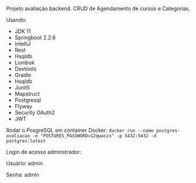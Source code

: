 Projeto avaliação backend. CRUD de Agendamento de cursos e Categorias.

Usando:

* JDK 11
* Springboot 2.2.6
* IntelliJ
* Rest
* Hsqldb
* Lombok
* Devtools
* Gradle
* Hsqldb
* Junit5
* Mapstruct
* Postgresql
* Flyway
* Security OAuth2
* JWT


Rodar o PosgreSQL em container Docker:
```docker run --name postgres-avaliacao -e "POSTGRES_PASSWORD=12qwaszx" -p 5432:5432 -d postgres:latest```


Login de acesso adminstrador:

Usuário:  admin

Senha:    admin
